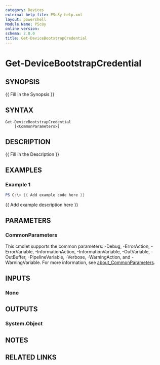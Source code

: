 ```yaml
---
category: Devices
external help file: PSc8y-help.xml
layout: powershell
Module Name: PSc8y
online version:
schema: 2.0.0
title: Get-DeviceBootstrapCredential
---
```


# Get-DeviceBootstrapCredential

## SYNOPSIS
{{ Fill in the Synopsis }}

## SYNTAX

```
Get-DeviceBootstrapCredential
	[<CommonParameters>]
```

## DESCRIPTION
{{ Fill in the Description }}

## EXAMPLES

### Example 1
```powershell
PS C:\> {{ Add example code here }}
```

{{ Add example description here }}

## PARAMETERS

### CommonParameters
This cmdlet supports the common parameters: -Debug, -ErrorAction, -ErrorVariable, -InformationAction, -InformationVariable, -OutVariable, -OutBuffer, -PipelineVariable, -Verbose, -WarningAction, and -WarningVariable. For more information, see [about_CommonParameters](http://go.microsoft.com/fwlink/?LinkID=113216).

## INPUTS

### None
## OUTPUTS

### System.Object
## NOTES

## RELATED LINKS
